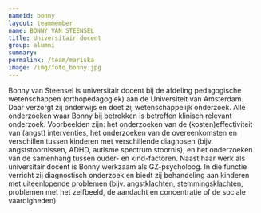 ```yaml
---
nameid: bonny
layout: teammember
name: BONNY VAN STEENSEL
title: Universitair docent
group: alumni
summary: 
permalink: /team/mariska
image: /img/foto_bonny.jpg
---
```


 

Bonny van Steensel is universitair docent bij de afdeling pedagogische wetenschappen (orthopedagogiek) aan de Universiteit van Amsterdam. Daar verzorgt zij onderwijs en doet zij wetenschappelijk onderzoek. Alle onderzoeken waar Bonny bij betrokken is betreffen klinisch relevant onderzoek. Voorbeelden zijn: het onderzoeken van de (kosten)effectiviteit van (angst) interventies, het onderzoeken van de overeenkomsten en verschillen tussen kinderen met verschillende diagnosen (bijv. angststoornissen, ADHD, autisme spectrum stoornis), en het onderzoeken van de samenhang tussen ouder- en kind-factoren. Naast haar werk als universitair docent is Bonny werkzaam als GZ-psycholoog. In die functie verricht zij diagnostisch onderzoek en biedt zij behandeling aan kinderen met uiteenlopende problemen (bijv. angstklachten, stemmingsklachten, problemen met het zelfbeeld, de aandacht en concentratie of de sociale vaardigheden)
